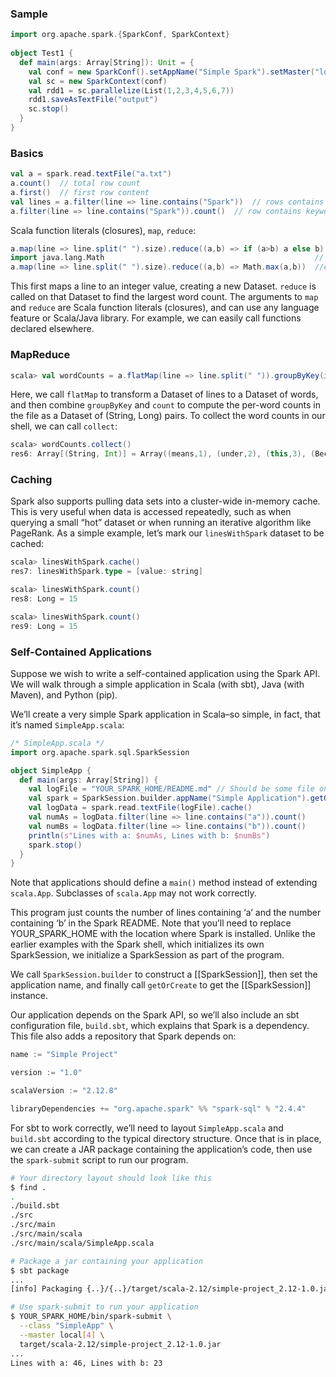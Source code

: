 ### Sample
```scala
import org.apache.spark.{SparkConf, SparkContext}  
  
object Test1 {  
  def main(args: Array[String]): Unit = {  
    val conf = new SparkConf().setAppName("Simple Spark").setMaster("local[2]")  
    val sc = new SparkContext(conf)  
    val rdd1 = sc.parallelize(List(1,2,3,4,5,6,7))  
    rdd1.saveAsTextFile("output")  
    sc.stop()  
  }  
}
```




### Basics
```scala
val a = spark.read.textFile("a.txt")
a.count()  // total row count
a.first()  // first row content
val lines = a.filter(line => line.contains("Spark"))  // rows contains keywords
a.filter(line => line.contains("Spark")).count()  // row contains keywords count
```

Scala function literals (closures), `map`, `reduce`:
```scala
a.map(line => line.split(" ").size).reduce((a,b) => if (a>b) a else b)
import java.lang.Math                                               // equivalent
a.map(line => line.split(" ").size).reduce((a,b) => Math.max(a,b))  //equivalent
```

This first maps a line to an integer value, creating a new Dataset. `reduce` is called on that Dataset to find the largest word count. The arguments to `map` and `reduce` are Scala function literals (closures), and can use any language feature or Scala/Java library. For example, we can easily call functions declared elsewhere. 



### MapReduce
```scala
scala> val wordCounts = a.flatMap(line => line.split(" ")).groupByKey(identity).count()
```
Here, we call `flatMap` to transform a Dataset of lines to a Dataset of words, and then combine `groupByKey` and `count` to compute the per-word counts in the file as a Dataset of (String, Long) pairs. To collect the word counts in our shell, we can call `collect`:

```scala
scala> wordCounts.collect()
res6: Array[(String, Int)] = Array((means,1), (under,2), (this,3), (Because,1), (Python,2), (agree,1), (cluster.,1), ...)
```


### Caching
Spark also supports pulling data sets into a cluster-wide in-memory cache. This is very useful when data is accessed repeatedly, such as when querying a small “hot” dataset or when running an iterative algorithm like PageRank. As a simple example, let’s mark our `linesWithSpark` dataset to be cached:

```scala
scala> linesWithSpark.cache()
res7: linesWithSpark.type = [value: string]

scala> linesWithSpark.count()
res8: Long = 15

scala> linesWithSpark.count()
res9: Long = 15
```


### Self-Contained Applications
Suppose we wish to write a self-contained application using the Spark API. We will walk through a simple application in Scala (with sbt), Java (with Maven), and Python (pip).

We’ll create a very simple Spark application in Scala–so simple, in fact, that it’s named `SimpleApp.scala`:

```scala
/* SimpleApp.scala */
import org.apache.spark.sql.SparkSession

object SimpleApp {
  def main(args: Array[String]) {
    val logFile = "YOUR_SPARK_HOME/README.md" // Should be some file on your system
    val spark = SparkSession.builder.appName("Simple Application").getOrCreate()
    val logData = spark.read.textFile(logFile).cache()
    val numAs = logData.filter(line => line.contains("a")).count()
    val numBs = logData.filter(line => line.contains("b")).count()
    println(s"Lines with a: $numAs, Lines with b: $numBs")
    spark.stop()
  }
}
```

Note that applications should define a `main()` method instead of extending `scala.App`. Subclasses of `scala.App` may not work correctly.

This program just counts the number of lines containing ‘a’ and the number containing ‘b’ in the Spark README. Note that you’ll need to replace YOUR_SPARK_HOME with the location where Spark is installed. Unlike the earlier examples with the Spark shell, which initializes its own SparkSession, we initialize a SparkSession as part of the program.

We call `SparkSession.builder` to construct a [[SparkSession]], then set the application name, and finally call `getOrCreate` to get the [[SparkSession]] instance.

Our application depends on the Spark API, so we’ll also include an sbt configuration file, `build.sbt`, which explains that Spark is a dependency. This file also adds a repository that Spark depends on:

```scala
name := "Simple Project"

version := "1.0"

scalaVersion := "2.12.8"

libraryDependencies += "org.apache.spark" %% "spark-sql" % "2.4.4"
```

For sbt to work correctly, we’ll need to layout `SimpleApp.scala` and `build.sbt` according to the typical directory structure. Once that is in place, we can create a JAR package containing the application’s code, then use the `spark-submit` script to run our program.

```bash
# Your directory layout should look like this
$ find .
.
./build.sbt
./src
./src/main
./src/main/scala
./src/main/scala/SimpleApp.scala

# Package a jar containing your application
$ sbt package
...
[info] Packaging {..}/{..}/target/scala-2.12/simple-project_2.12-1.0.jar

# Use spark-submit to run your application
$ YOUR_SPARK_HOME/bin/spark-submit \
  --class "SimpleApp" \
  --master local[4] \
  target/scala-2.12/simple-project_2.12-1.0.jar
...
Lines with a: 46, Lines with b: 23
```
<!--stackedit_data:
eyJoaXN0b3J5IjpbNzI0NzA5Njg5LC0zNDM1MTYyMjMsMTgwMD
A5NzA2MCw5OTI0MDAxODYsMTIzODIxNTM0NiwyMDcxNjM5ODU1
LDc0MDE4MTY2MywxMDM0NDU4MjAyLC05ODEzMTM2NjBdfQ==
-->